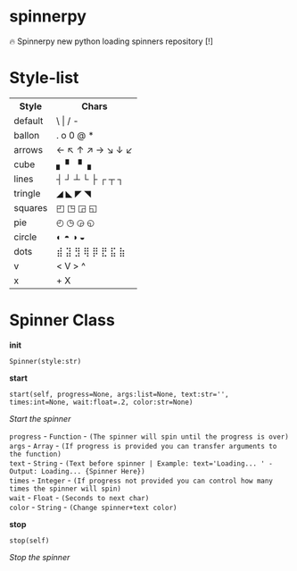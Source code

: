 # spinnerpy
🔥 Spinnerpy new python loading spinners repository [!]

# Style-list

<table>
  <tr>
    <th>Style</th>
    <th>Chars</th>
  </tr>
  <tr>
    <td>default</td>
    <td>\ | / -</td>
  </tr>
  <tr>
    <td>ballon</td>
    <td>. o 0 @ *</td>
  </tr>
  <tr>
    <td>arrows</td>
    <td>← ↖ ↑ ↗ → ↘ ↓ ↙</td>
  </tr>
  <tr>
    <td>cube</td>
    <td>▖ ▘ ▝ ▗</td>
  </tr>
  <tr>
    <td>lines</td>
    <td>┤ ┘ ┴ └ ├ ┌ ┬ ┐</td>
  </tr>
  <tr>
    <td>tringle</td>
    <td>◢ ◣ ◤ ◥</td>
  </tr>
  <tr>
    <td>squares</td>
    <td>◰ ◳ ◲ ◱</td>
  </tr>
  <tr>
    <td>pie</td>
    <td>◴ ◷ ◶ ◵</td>
  </tr>
  <tr>
    <td>circle</td>
    <td>◐ ◓ ◑ ◒</td>
  </tr>
  <tr>
    <td>dots</td>
    <td>⣾ ⣽ ⣻ ⢿ ⡿ ⣟ ⣯ ⣷</td>
  </tr>
  <tr>
    <td>v</td>
    <td>< V > ^</td>
  </tr>
  <tr>
    <td>x</td>
    <td>+ X</td>
  </tr>
</table>

# Spinner Class

<b>__init__</b>
```
Spinner(style:str)
```

<b>start</b>
```
start(self, progress=None, args:list=None, text:str='', times:int=None, wait:float=.2, color:str=None)
```
<i>Start the spinner</i>

`progress` - `Function` - `(The spinner will spin until the progress is over)`<br/>
`args` - `Array` - `(If progress is provided you can transfer arguments to the function)`<br/>
`text` - `String` - `(Text before spinner | Example: text='Loading... ' - Output: Loading... {Spinner Here})`<br/>
`times` - `Integer` - `(If progress not provided you can control how many times the spinner will spin)`<br/>
`wait` - `Float` - `(Seconds to next char)`<br/>
`color` - `String` - `(Change spinner+text color)`<br/>

<b>stop</b>
```
stop(self)
```
<i>Stop the spinner</i>
